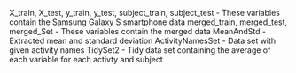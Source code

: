 X_train, X_test, y_train, y_test, subject_train, subject_test - These variables contain the Samsung Galaxy S smartphone data
merged_train, merged_test, merged_Set - These variables contain the merged data
MeanAndStd - Extracted mean and standard deviation
ActivityNamesSet - Data set with given activity names
TidySet2 - Tidy data set containing the average of each variable for each activty and subject